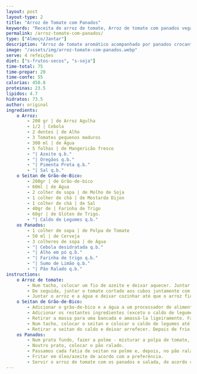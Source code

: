 ```yaml
---
layout: post
layout-type: 2
title: "Arroz de Tomate com Panados"
keywords: "Receita de arroz de tomate, Arroz de tomate com panados veganos, Panados de seitan caseiro, Prato principal vegano, Como fazer panados crocantes, Arroz de tomate com panados veganos, Panados de seitan caseiro, Receita de seitan de grão-de-bico, Arroz de tomate vegano com panados crocantes, Panados veganos fáceis e saborosos, Como fazer panados de seitan, Receita de arroz de tomate simples e delicioso, Panados crocantes sem carne, Seitan caseiro vegano à base de grão-de-bico, Prato principal vegano com seitan e arroz de tomate, Receitas veganas fáceis para o dia a dia, Receitas saudáveis e nutritivas com grão-de-bico, Pratos veganos com seitan e arroz, Como preparar panados veganos crocantes e saborosos, Receitas sustentáveis e práticas para refeições veganas, Arroz de tomate tradicional com um toque vegano moderno"
permalink: /arroz-tomate-com-panados/
type: ["Almoço/Jantar"]
description: "Arroz de tomate aromático acompanhado por panados crocantes de seitan caseiro"
image: "/assets/img/arroz-tomate-com-panados.webp"
serve: 4 refeições
diet: ["s-frutos-secos", "s-soja"]
time-total: 75
time-prepar: 20 
time-confe: 55
calorias: 450.8
proteinas: 23.5
lipidos: 4.7
hidratos: 73.5
author: original
ingredients:
    o Arroz:
        - 200 gr | de Arroz Agulha
        - 1/2 | Cebola
        - 2 dentes | de Alho
        - 3 Tomates pequenos maduros
        - 300 ml | de Água
        - 5 folhas | de Mangericão fresco
        - "| Azeite q.b."
        - "| Oregãos q.b."
        - "| Pimenta Preta q.b."
        - "| Sal q.b."        
    o Seitan de Grão-de-Bico:
        - 200gr | de Grão-de-bico 
        - 60ml | de Água
        - 2 colher de sopa | de Molho de Soja
        - 1 colher de chá | de Mostarda Dijon
        - 1 colher de chá | de Sal
        - 40gr de | Farinha de Trigo 
        - 60gr | de Glúten de Trigo.
        - "| Caldo de Legumes q.b."
    os Panados:
        - 1 colher de sopa | de Polpa de Tomate
        - 50 ml | de Cerveja
        - 3 colheres de sopa | de Água
        - "| Cebola desidratada q.b."
        - "| Alho em pó q.b."
        - "| Farinha de trigo q.b."
        - "| Sumo de Limão q.b."
        - "| Pão Ralado q.b."
instructions:
    o Arroz de tomate:
        - Num tacho, colocar um fio de azeite e deixar aquecer. Juntar a cebola picada e as folhas de louro. Deixar reforgar e adicionar o alho picado.
        - De seguida, juntar o tomate cortado aos cubos juntamente com os oregãos, o mangericão, o sal e a pimenta-preta e deixa-se reduzir um pouco. Baixar o lume, fechar a panela e deixar apurar bem durante 15min (quanto mais tempo melhor). Após esse tempo, retirar as folhas de louro e triturar tudo com uma varinha mágica.
        - Juntar o arroz e a água e deixar cozinhar até que o arroz fique no pontode cozedura que mais gostar.
    o Seitan de Grão-de-Bico:
        - Adicionar o grão-de-bico e a água a um processador de alimentos e triturar até que fique homogéneo. 
        - Adicionar os restantes ingredientes (exceto o caldo de legumes) e misturar bem. 
        - Retirar a massa para uma bancada e amassá-la ligeiramente. Fazer uma bola grande com a massa.
        - Num tacho, colocar o seitan e colocar o caldo de legumes até que fique metade coberto. Assim que começar a ferver, baixar o lume para cozinhar em lume brando e fechar com uma tampa durante 40 minutos.
        - Retirar o seitan do caldo e deixar arrefecer. Depois de frio, cortar o seitan em fatias e reservar.
    os Panados:
        - Num prato fundo, fazer a polme - misturar a polpa de tomate, a cerveja, a cebola desidratada, o alho em pó, o sal, a água, a farinha e sumo de limão. Se necessário retificar as quantidades com farinha ou água para obtermos um líquido consistente.
        - Noutro prato, colocar o pão ralado.
        - Passamos cada fatia de seitan na polme e, depois, no pão ralado. Se acharmos necessário, repetir estes dois passos para crocância extra.
        - Fritar em óleo/azeite de acordo com a preferência.
        - Servir o arroz de tomate com os panados e salada, de acordo com preferência.
---
```

